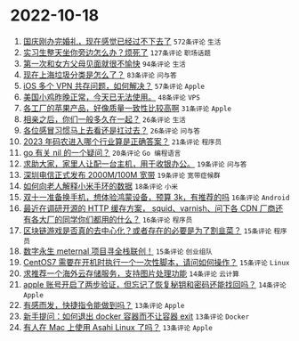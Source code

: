 # 2022-10-18

1. [国庆刚办完婚礼，现在感觉已经过不下去了](https://www.v2ex.com/t/887715) `572条评论` `生活`
1. [实习生整天坐你旁边怎么办？烦死了](https://www.v2ex.com/t/887770) `127条评论` `职场话题`
1. [第一次和女方父母见面就很不愉快](https://www.v2ex.com/t/887805) `94条评论` `生活`
1. [现在上海垃圾分类是怎么了？](https://www.v2ex.com/t/887732) `83条评论` `问与答`
1. [iOS 多个 VPN 共存问题，如何解决？](https://www.v2ex.com/t/887702) `57条评论` `Apple`
1. [美国小鸡昨晚正常，今天已无法使用。](https://www.v2ex.com/t/887719) `48条评论` `VPS`
1. [各工厂的苹果产品，好像质量一致性比较高啊](https://www.v2ex.com/t/887677) `31条评论` `Apple`
1. [相亲之后，你们一般多久在一起？](https://www.v2ex.com/t/887852) `26条评论` `生活`
1. [各位感冒习惯马上去看还是扛过去？](https://www.v2ex.com/t/887850) `26条评论` `问与答`
1. [2023 年码农进入哪个行业算是正确答案？](https://www.v2ex.com/t/887814) `21条评论` `程序员`
1. [go 有关 nil 的一个疑问？](https://www.v2ex.com/t/887817) `20条评论` `Go 编程语言`
1. [求助大家，家里人让配一台主机，用于收银办公。](https://www.v2ex.com/t/887713) `19条评论` `问与答`
1. [深圳电信正式发布 2000M/100M 宽带](https://www.v2ex.com/t/887710) `19条评论` `宽带症候群`
1. [如何向老人解释小米手环的数据](https://www.v2ex.com/t/887680) `18条评论` `小米`
1. [双十一准备换手机，想体验鸿蒙设备，预算 3k，有推荐的吗](https://www.v2ex.com/t/887827) `16条评论` `Android`
1. [最近在调研开源的 HTTP 缓存方案， squid、varnish、问下各 CDN 厂商还有各大厂的同学你们都用的什么？](https://www.v2ex.com/t/887725) `16条评论` `程序员`
1. [区块链游戏是否真的去中心化？或者存在的必要是为了割韭菜？](https://www.v2ex.com/t/887728) `15条评论` `程序员`
1. [数字永生 meternal 项目寻全栈联创！](https://www.v2ex.com/t/887714) `15条评论` `创业组队`
1. [CentOS7 需要在开机时执行一个一次性脚本，请问如何操作？](https://www.v2ex.com/t/887703) `15条评论` `Linux`
1. [求推荐一个海外云存储服务，支持图片处理功能](https://www.v2ex.com/t/887826) `14条评论` `云计算`
1. [apple 账号开启了两步验证，但忘记了恢复秘钥和密码还能找回吗？](https://www.v2ex.com/t/887778) `14条评论` `Apple`
1. [有感而发，快捷指令能做到吗？](https://www.v2ex.com/t/887738) `13条评论` `Apple`
1. [新手提问：如何退出 docker 容器而不让容器 exit](https://www.v2ex.com/t/887723) `13条评论` `Docker`
1. [有人在 Mac 上使用 Asahi Linux 了吗？](https://www.v2ex.com/t/887681) `13条评论` `Apple`
